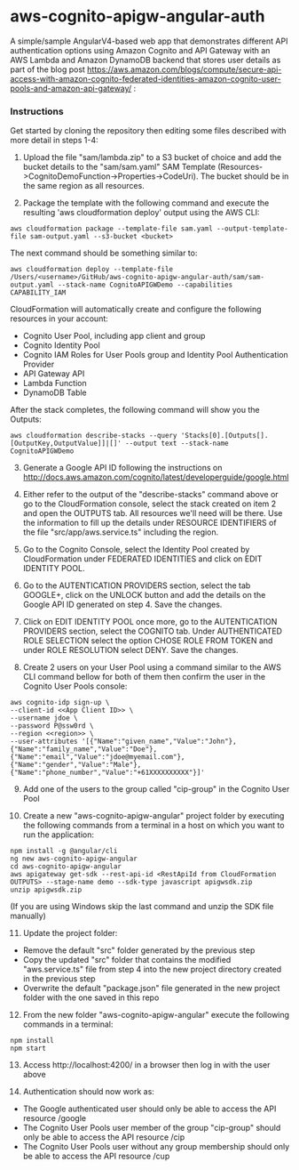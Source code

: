 # aws-cognito-apigw-angular-auth

A simple/sample AngularV4-based web app that demonstrates different API authentication options using Amazon Cognito and API Gateway with an AWS Lambda and Amazon DynamoDB backend that stores user details as part of the blog post https://aws.amazon.com/blogs/compute/secure-api-access-with-amazon-cognito-federated-identities-amazon-cognito-user-pools-and-amazon-api-gateway/ :

### Instructions

Get started by cloning the repository then editing some files described with more detail in steps 1-4:

1. Upload the file "sam/lambda.zip" to a S3 bucket of choice and add the bucket details to the "sam/sam.yaml" SAM Template (Resources->CognitoDemoFunction->Properties->CodeUri). The bucket should be in the same region as all resources.

2. Package the template with the following command and execute the resulting 'aws cloudformation deploy' output using the AWS CLI:

```
aws cloudformation package --template-file sam.yaml --output-template-file sam-output.yaml --s3-bucket <bucket>
```

The next command should be something similar to:

```
aws cloudformation deploy --template-file /Users/<username>/GitHub/aws-cognito-apigw-angular-auth/sam/sam-output.yaml --stack-name CognitoAPIGWDemo --capabilities CAPABILITY_IAM
```

CloudFormation will automatically create and configure the following resources in your account:

* Cognito User Pool, including app client and group
* Cognito Identity Pool
* Cognito IAM Roles for User Pools group and Identity Pool Authentication Provider
* API Gateway API
* Lambda Function
* DynamoDB Table

After the stack completes, the following command will show you the Outputs:

```
aws cloudformation describe-stacks --query 'Stacks[0].[Outputs[].[OutputKey,OutputValue]]|[]' --output text --stack-name CognitoAPIGWDemo
```

3. Generate a Google API ID following the instructions on http://docs.aws.amazon.com/cognito/latest/developerguide/google.html 

4. Either refer to the output of the "describe-stacks" command above or go to the CloudFormation console, select the stack created on item 2 and open the OUTPUTS tab. All resources we'll need will be there. Use the information to fill up the details under RESOURCE IDENTIFIERS of the file "src/app/aws.service.ts" including the region.

5. Go to the Cognito Console, select the Identity Pool created by CloudFormation under FEDERATED IDENTITIES and click on EDIT IDENTITY POOL. 

6. Go to the AUTENTICATION PROVIDERS section, select the tab GOOGLE+, click on the UNLOCK button and add the details on the Google API ID generated on step 4. Save the changes.

7. Click on EDIT IDENTITY POOL once more, go to the AUTENTICATION PROVIDERS section, select the COGNITO tab. Under AUTHENTICATED ROLE SELECTION select the option CHOSE ROLE FROM TOKEN and under ROLE RESOLUTION select DENY. Save the changes.

8. Create 2 users on your User Pool using a command similar to the AWS CLI command bellow for both of them then confirm the user in the Cognito User Pools console:

```
aws cognito-idp sign-up \
--client-id <<App Client ID>> \
--username jdoe \
--password P@ssw0rd \
--region <<region>> \
--user-attributes '[{"Name":"given_name","Value":"John"},{"Name":"family_name","Value":"Doe"},{"Name":"email","Value":"jdoe@myemail.com"},{"Name":"gender","Value":"Male"},{"Name":"phone_number","Value":"+61XXXXXXXXXX"}]'
```

9. Add one of the users to the group called "cip-group" in the Cognito User Pool

10. Create a new "aws-cognito-apigw-angular" project folder by executing the following commands from a terminal in a host on which you want to run the application:

```
npm install -g @angular/cli
ng new aws-cognito-apigw-angular
cd aws-cognito-apigw-angular
aws apigateway get-sdk --rest-api-id <RestApiId from CloudFormation OUTPUTS> --stage-name demo --sdk-type javascript apigwsdk.zip
unzip apigwsdk.zip
```

(If you are using Windows skip the last command and unzip the SDK file manually)

11. Update the project folder:

  * Remove the default "src" folder generated by the previous step
  * Copy the updated "src" folder that contains the modified "aws.service.ts" file from step 4 into the new project directory created in the previous step
  * Overwrite the default "package.json" file generated in the new project folder with the one saved in this repo

12. From the new folder "aws-cognito-apigw-angular" execute the following commands in a terminal:

```
npm install 
npm start
```

13. Access http://localhost:4200/ in a browser then log in with the user above

14. Authentication should now work as:

* The Google authenticated user should only be able to access the API resource /google
* The Cognito User Pools user member of the group "cip-group" should only be able to access the API resource /cip
* The Cognito User Pools user without any group membership should only be able to access the API resource /cup


